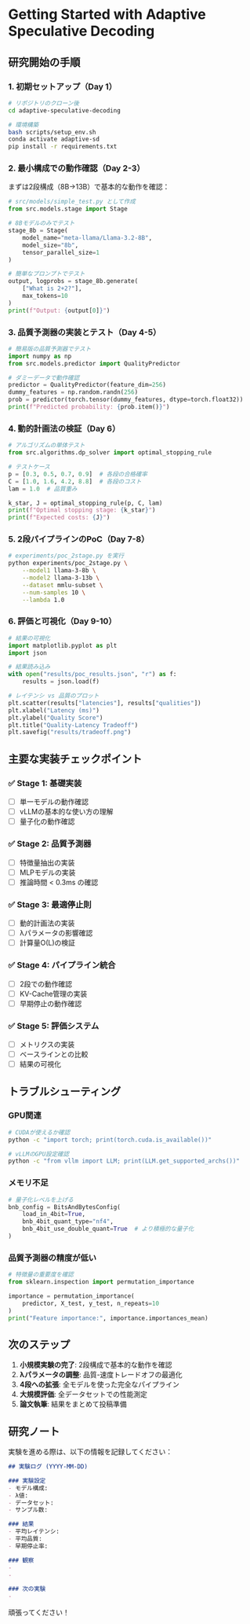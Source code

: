# Getting Started with Adaptive Speculative Decoding

## 研究開始の手順

### 1. 初期セットアップ（Day 1）

```bash
# リポジトリのクローン後
cd adaptive-speculative-decoding

# 環境構築
bash scripts/setup_env.sh
conda activate adaptive-sd
pip install -r requirements.txt
```

### 2. 最小構成での動作確認（Day 2-3）

まずは2段構成（8B→13B）で基本的な動作を確認：

```python
# src/models/simple_test.py として作成
from src.models.stage import Stage

# 8Bモデルのみでテスト
stage_8b = Stage(
    model_name="meta-llama/Llama-3.2-8B",
    model_size="8b",
    tensor_parallel_size=1
)

# 簡単なプロンプトでテスト
output, logprobs = stage_8b.generate(
    ["What is 2+2?"],
    max_tokens=10
)
print(f"Output: {output[0]}")
```

### 3. 品質予測器の実装とテスト（Day 4-5）

```python
# 簡易版の品質予測器でテスト
import numpy as np
from src.models.predictor import QualityPredictor

# ダミーデータで動作確認
predictor = QualityPredictor(feature_dim=256)
dummy_features = np.random.randn(256)
prob = predictor(torch.tensor(dummy_features, dtype=torch.float32))
print(f"Predicted probability: {prob.item()}")
```

### 4. 動的計画法の検証（Day 6）

```python
# アルゴリズムの単体テスト
from src.algorithms.dp_solver import optimal_stopping_rule

# テストケース
p = [0.3, 0.5, 0.7, 0.9]  # 各段の合格確率
C = [1.0, 1.6, 4.2, 8.8]  # 各段のコスト
lam = 1.0  # 品質重み

k_star, J = optimal_stopping_rule(p, C, lam)
print(f"Optimal stopping stage: {k_star}")
print(f"Expected costs: {J}")
```

### 5. 2段パイプラインのPoC（Day 7-8）

```bash
# experiments/poc_2stage.py を実行
python experiments/poc_2stage.py \
    --model1 llama-3-8b \
    --model2 llama-3-13b \
    --dataset mmlu-subset \
    --num-samples 10 \
    --lambda 1.0
```

### 6. 評価と可視化（Day 9-10）

```python
# 結果の可視化
import matplotlib.pyplot as plt
import json

# 結果読み込み
with open("results/poc_results.json", "r") as f:
    results = json.load(f)

# レイテンシ vs 品質のプロット
plt.scatter(results["latencies"], results["qualities"])
plt.xlabel("Latency (ms)")
plt.ylabel("Quality Score")
plt.title("Quality-Latency Tradeoff")
plt.savefig("results/tradeoff.png")
```

## 主要な実装チェックポイント

### ✅ Stage 1: 基礎実装
- [ ] 単一モデルの動作確認
- [ ] vLLMの基本的な使い方の理解
- [ ] 量子化の動作確認

### ✅ Stage 2: 品質予測器
- [ ] 特徴量抽出の実装
- [ ] MLPモデルの実装
- [ ] 推論時間 < 0.3ms の確認

### ✅ Stage 3: 最適停止則
- [ ] 動的計画法の実装
- [ ] λパラメータの影響確認
- [ ] 計算量O(L)の検証

### ✅ Stage 4: パイプライン統合
- [ ] 2段での動作確認
- [ ] KV-Cache管理の実装
- [ ] 早期停止の動作確認

### ✅ Stage 5: 評価システム
- [ ] メトリクスの実装
- [ ] ベースラインとの比較
- [ ] 結果の可視化

## トラブルシューティング

### GPU関連
```bash
# CUDAが使えるか確認
python -c "import torch; print(torch.cuda.is_available())"

# vLLMのGPU設定確認
python -c "from vllm import LLM; print(LLM.get_supported_archs())"
```

### メモリ不足
```python
# 量子化レベルを上げる
bnb_config = BitsAndBytesConfig(
    load_in_4bit=True,
    bnb_4bit_quant_type="nf4",
    bnb_4bit_use_double_quant=True  # より積極的な量子化
)
```

### 品質予測器の精度が低い
```python
# 特徴量の重要度を確認
from sklearn.inspection import permutation_importance

importance = permutation_importance(
    predictor, X_test, y_test, n_repeats=10
)
print("Feature importance:", importance.importances_mean)
```

## 次のステップ

1. **小規模実験の完了**: 2段構成で基本的な動作を確認
2. **λパラメータの調整**: 品質-速度トレードオフの最適化
3. **4段への拡張**: 全モデルを使った完全なパイプライン
4. **大規模評価**: 全データセットでの性能測定
5. **論文執筆**: 結果をまとめて投稿準備

## 研究ノート

実験を進める際は、以下の情報を記録してください：

```markdown
## 実験ログ (YYYY-MM-DD)

### 実験設定
- モデル構成: 
- λ値: 
- データセット: 
- サンプル数: 

### 結果
- 平均レイテンシ: 
- 平均品質: 
- 早期停止率: 

### 観察
- 
- 

### 次の実験
- 
```

頑張ってください！